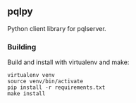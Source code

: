 ## pqlpy

Python client library for pqlserver.

### Building

Build and install with virtualenv and make:

    virtualenv venv
    source venv/bin/activate
    pip install -r requirements.txt
    make install
